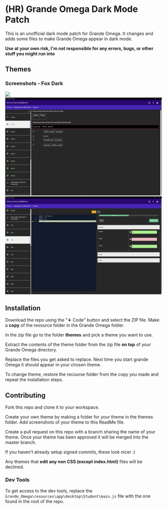 <!-- @format -->

# (HR) Grande Omega Dark Mode Patch

This is an unofficial dark mode patch for Grande Omega. It changes and adds some files to make Grande Omega appear in dark mode.

**Use at your own risk, I'm not responsible for any errors, bugs, or other stuff you might run into**

## Themes

### Screenshots - Fox Dark

![](https://raw.githubusercontent.com/Foxxite/HR-Grande-Omega-Darkmode-Patch/master/themes/fox-dark/screenshots/1.png)
![](https://raw.githubusercontent.com/Foxxite/HR-Grande-Omage-Darkmode-Patch/master/themes/fox-dark/screenshots/2.png)
![](https://raw.githubusercontent.com/Foxxite/HR-Grande-Omage-Darkmode-Patch/master/themes/fox-dark/screenshots/3.png)

## Installation

Download the repo using the "**↓** Code" button and select the ZIP file.
Make a **copy** of the resource folder in the Grande Omega folder.

In the zip file go to the folder **themes** and pick a theme you want to use.

Extract the contents of the theme folder from the zip file **on top** of your Grande Omega directory.

Replace the files you get asked to replace.
Next time you start grande Omega it should appear in your chosen theme.

To change theme, restore the recourse folder from the copy you made and repeat the installation steps.

## Contributing

Fork this repo and clone it to your workspace.

Create your own theme by making a folder for your theme in the themes folder.
Add screenshots of your theme to this ReadMe file.

Create a pull request on this repo with a branch sharing the name of your theme.
Once your theme has been approved it will be merged into the master branch.

If you haven't already setup signed commits, these look nicer :)

Any themes that **edit any non CSS (except index.html)** files will be declined.

### Dev Tools

To get access to the dev tools, replace the `Grande_Omega\resources\app\desktop\Student\main.js` file with the one found in the root of the repo.
